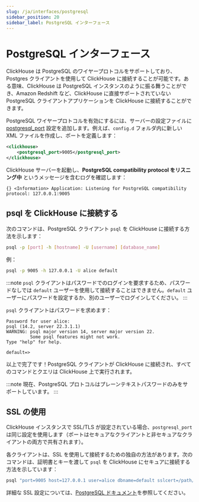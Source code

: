 ```yaml
---
slug: /ja/interfaces/postgresql
sidebar_position: 20
sidebar_label: PostgreSQL インターフェース
---
```


# PostgreSQL インターフェース

ClickHouse は PostgreSQL のワイヤープロトコルをサポートしており、Postgres クライアントを使用して ClickHouse に接続することが可能です。ある意味、ClickHouse は PostgreSQL インスタンスのように振る舞うことができ、Amazon Redshift など、ClickHouse に直接サポートされていない PostgreSQL クライアントアプリケーションを ClickHouse に接続することができます。

PostgreSQL ワイヤープロトコルを有効にするには、サーバーの設定ファイルに [postgresql_port](../operations/server-configuration-parameters/settings.md#postgresql_port) 設定を追加します。例えば、`config.d` フォルダ内に新しい XML ファイルを作成し、ポートを定義します：

```xml
<clickhouse>
	<postgresql_port>9005</postgresql_port>
</clickhouse>
```

ClickHouse サーバーを起動し、**PostgreSQL compatibility protocol をリスニング中** というメッセージを含むログを確認します：

```response
{} <Information> Application: Listening for PostgreSQL compatibility protocol: 127.0.0.1:9005
```

## psql を ClickHouse に接続する

次のコマンドは、PostgreSQL クライアント `psql` を ClickHouse に接続する方法を示します：

```bash
psql -p [port] -h [hostname] -U [username] [database_name]
```

例：

```bash
psql -p 9005 -h 127.0.0.1 -U alice default
```

:::note
`psql` クライアントはパスワードでのログインを要求するため、パスワードなしでは `default` ユーザーを使用して接続することはできません。`default` ユーザーにパスワードを設定するか、別のユーザーでログインしてください。
:::

`psql` クライアントはパスワードを求めます：

```response
Password for user alice:
psql (14.2, server 22.3.1.1)
WARNING: psql major version 14, server major version 22.
         Some psql features might not work.
Type "help" for help.

default=>
```

以上で完了です！PostgreSQL クライアントが ClickHouse に接続され、すべてのコマンドとクエリは ClickHouse 上で実行されます。

:::note
現在、PostgreSQL プロトコルはプレーンテキストパスワードのみをサポートしています。
:::

## SSL の使用

ClickHouse インスタンスで SSL/TLS が設定されている場合、`postgresql_port` は同じ設定を使用します（ポートはセキュアなクライアントと非セキュアなクライアントの両方で共有されます）。

各クライアントは、SSL を使用して接続するための独自の方法があります。次のコマンドは、証明書とキーを渡して `psql` を ClickHouse にセキュアに接続する方法を示しています：

```bash
psql "port=9005 host=127.0.0.1 user=alice dbname=default sslcert=/path/to/certificate.pem sslkey=/path/to/key.pem sslrootcert=/path/to/rootcert.pem sslmode=verify-ca"
```

詳細な SSL 設定については、[PostgreSQL ドキュメント](https://jdbc.postgresql.org/documentation/head/ssl-client.html)を参照してください。
